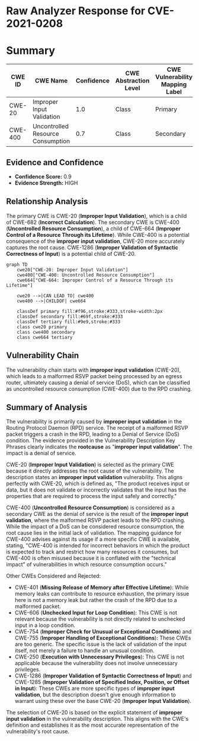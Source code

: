 # Raw Analyzer Response for CVE-2021-0208

# Summary
| CWE ID | CWE Name | Confidence | CWE Abstraction Level | CWE Vulnerability Mapping Label | CWE-Vulnerability Mapping Notes |
|---|---|---|---|---|---|
| CWE-20 | Improper Input Validation | 1.0 | Class | Primary | Allowed-with-Review |
| CWE-400 | Uncontrolled Resource Consumption | 0.7 | Class | Secondary | Discouraged |

## Evidence and Confidence

*   **Confidence Score:** 0.9
*   **Evidence Strength:** HIGH

## Relationship Analysis
The primary CWE is CWE-20 (**Improper Input Validation**), which is a child of CWE-682 (**Incorrect Calculation**). The secondary CWE is CWE-400 (**Uncontrolled Resource Consumption**), a child of CWE-664 (**Improper Control of a Resource Through its Lifetime**). While CWE-400 is a potential consequence of the **improper input validation**, CWE-20 more accurately captures the root cause. CWE-1286 (**Improper Validation of Syntactic Correctness of Input**) is a potential child of CWE-20.

```mermaid
graph TD
    cwe20["CWE-20: Improper Input Validation"]
    cwe400["CWE-400: Uncontrolled Resource Consumption"]
    cwe664["CWE-664: Improper Control of a Resource Through its Lifetime"]
    
    cwe20 -->|CAN LEAD TO| cwe400
    cwe400 -->|CHILDOF| cwe664
    
    classDef primary fill:#f96,stroke:#333,stroke-width:2px
    classDef secondary fill:#69f,stroke:#333
    classDef tertiary fill:#9e9,stroke:#333
    class cwe20 primary
    class cwe400 secondary
    class cwe664 tertiary
```

## Vulnerability Chain
The vulnerability chain starts with **improper input validation** (CWE-20), which leads to a malformed RSVP packet being processed by an egress router, ultimately causing a denial of service (DoS), which can be classified as uncontrolled resource consumption (CWE-400) due to the RPD crashing.

## Summary of Analysis
The vulnerability is primarily caused by **improper input validation** in the Routing Protocol Daemon (RPD) service. The receipt of a malformed RSVP packet triggers a crash in the RPD, leading to a Denial of Service (DoS) condition. The evidence provided in the Vulnerability Description Key Phrases clearly indicates the **rootcause** as "**improper input validation**". The impact is a denial of service.

CWE-20 (**Improper Input Validation**) is selected as the primary CWE because it directly addresses the root cause of the vulnerability. The description states an **improper input validation** vulnerability. This aligns perfectly with CWE-20, which is defined as, "The product receives input or data, but it does not validate or incorrectly validates that the input has the properties that are required to process the input safely and correctly."

CWE-400 (**Uncontrolled Resource Consumption**) is considered as a secondary CWE as the denial of service is the result of the **improper input validation**, where the malformed RSVP packet leads to the RPD crashing. While the impact of a DoS can be considered resource consumption, the root cause lies in the initial lack of validation. The mapping guidance for CWE-400 advises against its usage if a more specific CWE is available, stating, "CWE-400 is intended for incorrect behaviors in which the product is expected to track and restrict how many resources it consumes, but CWE-400 is often misused because it is conflated with the "technical impact" of vulnerabilities in which resource consumption occurs."

Other CWEs Considered and Rejected:

*   CWE-401 (**Missing Release of Memory after Effective Lifetime**): While memory leaks can contribute to resource exhaustion, the primary issue here is not a memory leak but rather the crash of the RPD due to a malformed packet.
*   CWE-606 (**Unchecked Input for Loop Condition**): This CWE is not relevant because the vulnerability is not directly related to unchecked input in a loop condition.
*   CWE-754 (**Improper Check for Unusual or Exceptional Conditions**) and CWE-755 (**Improper Handling of Exceptional Conditions**): These CWEs are too generic. The specific issue is the lack of validation of the input itself, not merely a failure to handle an unusual condition.
*   CWE-250 (**Execution with Unnecessary Privileges**): This CWE is not applicable because the vulnerability does not involve unnecessary privileges.
*   CWE-1286 (**Improper Validation of Syntactic Correctness of Input**) and CWE-1285 (**Improper Validation of Specified Index, Position, or Offset in Input**): These CWEs are more specific types of **improper input validation**, but the description doesn't give enough information to warrant using these over the base CWE-20 (**Improper Input Validation**).

The selection of CWE-20 is based on the explicit statement of **improper input validation** in the vulnerability description. This aligns with the CWE's definition and establishes it as the most accurate representation of the vulnerability's root cause.